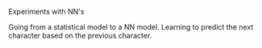 Experiments with NN's

Going from a statistical model to a NN model.
Learning to predict the next character based on the previous character.
